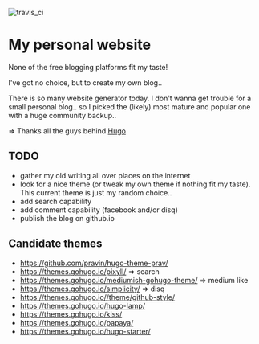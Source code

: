 ![travis_ci](https://travis-ci.org/duongphuhiep/blog1.svg?branch=master)

# My personal website

None of the free blogging platforms fit my taste!

I've got no choice, but to create my own blog..

There is so many website generator today.
I don't wanna get trouble for a small personal blog.. so
I picked the (likely) most mature and popular one with a huge community backup..

=> Thanks all the guys behind [Hugo](https://gohugo.io/)

## TODO

* gather my old writing all over places on the internet
* look for a nice theme (or tweak my own theme if nothing fit my taste). This current theme is just my random choice..
* add search capability
* add comment capability (facebook and/or disq)
* publish the blog on github.io

## Candidate themes

* https://github.com/pravin/hugo-theme-prav/
* https://themes.gohugo.io/pixyll/ => search
* https://themes.gohugo.io/mediumish-gohugo-theme/ => medium like
* https://themes.gohugo.io/simplicity/  => disq
* https://themes.gohugo.io//theme/github-style/
* https://themes.gohugo.io/hugo-lamp/
* https://themes.gohugo.io/kiss/
* https://themes.gohugo.io/papaya/
* https://themes.gohugo.io/hugo-starter/
